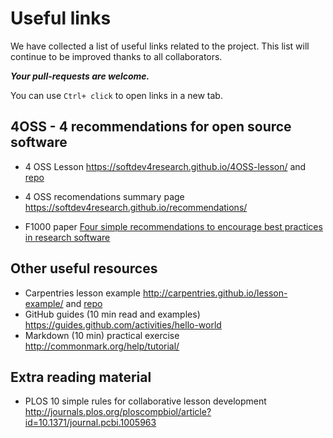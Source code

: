
# Useful links

We have collected a list of useful links related to the project. This list will continue to be improved thanks to all collaborators.

***Your pull-requests are welcome.***

You can use `Ctrl+ click` to open links in a new tab.

## 4OSS - 4 recommendations for open source software 

- 4 OSS Lesson https://softdev4research.github.io/4OSS-lesson/ and [repo](https://github.com/SoftDev4Research/4OSS-lesson) 

- 4 OSS recomendations summary page https://softdev4research.github.io/recommendations/
- F1000 paper [Four simple recommendations to encourage best practices in research software](https://f1000research.com/articles/6-876/v1) 


## Other useful resources

- Carpentries lesson example http://carpentries.github.io/lesson-example/ and [repo](https://github.com/carpentries/lesson-example)
- GitHub guides (10 min read and examples) https://guides.github.com/activities/hello-world
- Markdown (10 min) practical exercise http://commonmark.org/help/tutorial/

## Extra reading material

- PLOS 10 simple rules for collaborative lesson development http://journals.plos.org/ploscompbiol/article?id=10.1371/journal.pcbi.1005963

